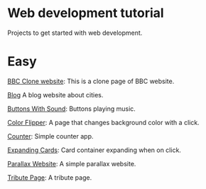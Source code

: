 # Web development tutorial

Projects to get started with web development.

# Easy
[BBC Clone website](BBC_Clone): This is a clone page of BBC website.

[Blog](Blog) A blog website about cities.

[Buttons With Sound](ButtonsWithSound): Buttons playing music.

[Color Flipper](ColorFlipper): A page that changes background color with a click.

[Counter](Counter): Simple counter app.

[Expanding Cards](https://codepen.io/panagiotis1/pen/xxgdYob): Card container expanding when on click.

[Parallax Website](ParallaxWebsite): A simple parallax website.

[Tribute Page](https://codepen.io/panagiotis1/pen/JjbqvoY): A tribute page.

